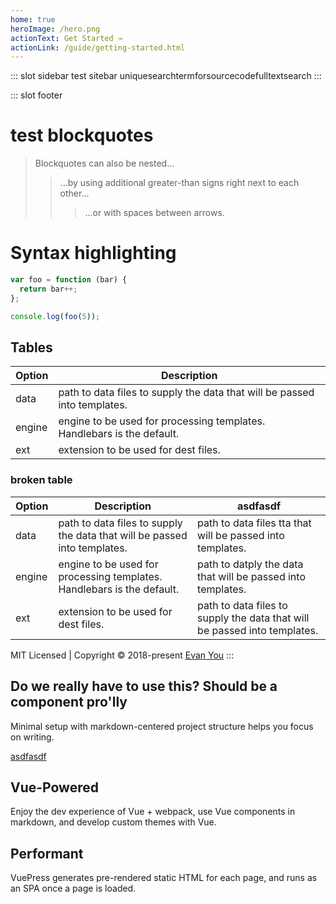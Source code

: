 ```yaml
---
home: true
heroImage: /hero.png
actionText: Get Started →
actionLink: /guide/getting-started.html
---
```


::: slot sidebar
test sitebar uniquesearchtermforsourcecodefulltextsearch
:::

::: slot footer
# test blockquotes

> Blockquotes can also be nested...
>> ...by using additional greater-than signs right next to each other...
> > > ...or with spaces between arrows.

# Syntax highlighting

``` js
var foo = function (bar) {
  return bar++;
};

console.log(foo(5));
```

## Tables

| Option | Description |
| ------ | ----------- |
| data   | path to data files to supply the data that will be passed into templates. |
| engine | engine to be used for processing templates. Handlebars is the default. |
| ext    | extension to be used for dest files. |

### broken table
| Option | Description | asdfasdf |
| ------ | ----------- | ----------- |
| data   | path to data files to supply the data that will be passed into templates. | path to data files tta that will be passed into templates. |
| engine | engine to be used for processing templates. Handlebars is the default. | path to datply the data that will be passed into templates. |
| ext    | extension to be used for dest files. | path to data files to supply the data that will be passed into templates. |

MIT Licensed | Copyright © 2018-present [Evan You](https://github.com/yyx990803)
:::


<div class="features">
  <div class="feature">
    <h2>Do we really have to use this? Should be a component pro'lly</h2>
    <p>Minimal setup with markdown-centered project structure helps you focus on writing.</p>
    <a href="asdfasdfa">asdfasdf</a>
  </div>
  <div class="feature">
    <h2>Vue-Powered</h2>
    <p>Enjoy the dev experience of Vue + webpack, use Vue components in markdown, and develop custom themes with Vue.</p>
  </div>
  <div class="feature">
    <h2>Performant</h2>
    <p>VuePress generates pre-rendered static HTML for each page, and runs as an SPA once a page is loaded.</p>
  </div>
</div>
